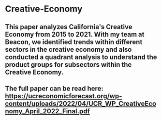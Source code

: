 # Creative-Economy

## This paper analyzes California's Creative Economy from 2015 to 2021. With my team at Beacon, we identified trends within different sectors in the creative economy and also conducted a quadrant analysis to understand the product groups for subsectors within the Creative Economy. 

## The full paper can be read here: https://ucreconomicforecast.org/wp-content/uploads/2022/04/UCR_WP_CreativeEconomy_April_2022_Final.pdf
